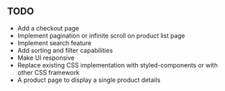 ## TODO

- Add a checkout page
- Implement pagination or infinite scroll on product list page
- Implement search feature
- Add sorting and filter capabilities
- Make UI responsive
- Replace existing CSS implementation with styled-components or with other CSS framework
- A product page to display a single product details
